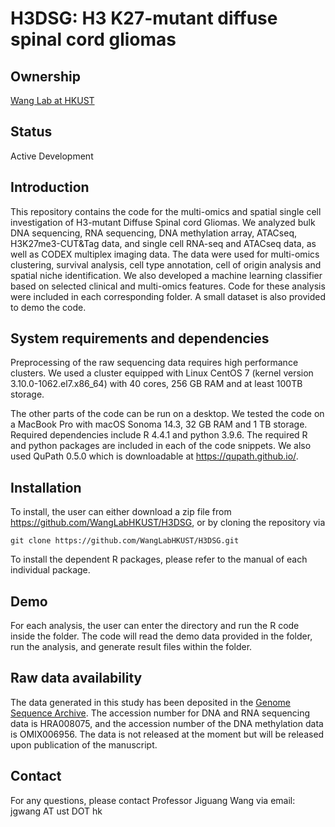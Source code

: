 # H3DSG: H3 K27-mutant diffuse spinal cord gliomas

## Ownership
[Wang Lab at HKUST](http://wang-lab.ust.hk/)

## Status
Active Development

## Introduction

This repository contains the code for the multi-omics and spatial single cell investigation of H3-mutant Diffuse Spinal cord Gliomas. We analyzed bulk DNA sequencing, RNA sequencing, DNA methylation array, ATACseq, H3K27me3-CUT&Tag data, and single cell RNA-seq and ATACseq data, as well as CODEX multiplex imaging data. The data were used for multi-omics clustering, survival analysis, cell type annotation, cell of origin analysis and spatial niche identification. We also developed a machine learning classifier based on selected clinical and multi-omics features. Code for these analysis were included in each corresponding folder. A small dataset is also provided to demo the code.

## System requirements and dependencies
Preprocessing of the raw sequencing data requires high performance clusters. We used a cluster equipped with Linux CentOS 7 (kernel version 3.10.0-1062.el7.x86_64) with 40 cores, 256 GB RAM and at least 100TB storage.

The other parts of the code can be run on a desktop. We tested the code on a MacBook Pro with macOS Sonoma 14.3, 32 GB RAM and 1 TB storage. Required dependencies include R 4.4.1 and python 3.9.6. The required R and python packages are included in each of the code snippets. We also used QuPath 0.5.0 which is downloadable at https://qupath.github.io/.

## Installation

To install, the user can either download a zip file from https://github.com/WangLabHKUST/H3DSG, or by cloning the repository via
```
git clone https://github.com/WangLabHKUST/H3DSG.git
```
To install the dependent R packages, please refer to the manual of each individual package.

## Demo
For each analysis, the user can enter the directory and run the R code inside the folder. The code will read the demo data provided in the folder, run the analysis, and generate result files within the folder.

## Raw data availability
The data generated in this study has been deposited in the [Genome Sequence Archive](https://ngdc.cncb.ac.cn/gsa-human/). The accession number for DNA and RNA sequencing data is HRA008075, and the accession number of the DNA methylation data is OMIX006956. The data is not released at the moment but will be released upon publication of the manuscript.

## Contact
For any questions, please contact Professor Jiguang Wang via email: jgwang AT ust DOT hk
